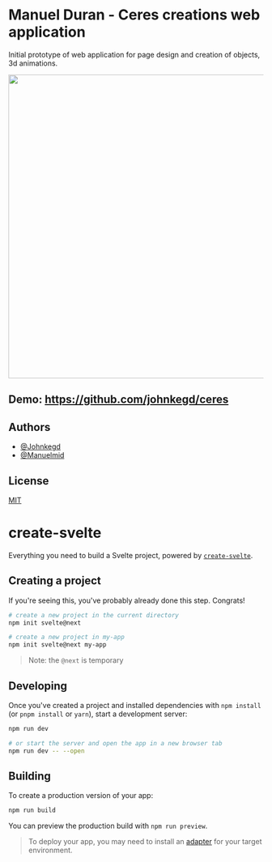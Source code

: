 # Manuel Duran - Ceres creations web application

Initial prototype of web application for page design and creation of objects, 3d animations.

<a href="https://www.github.com/johnkegd/ceres" target="_blank"><img src="https://media.giphy.com/media/T8LLTqZTd8NaPLctMs/giphy.gif" height="600px" width="10000px"/></a>


## Demo: https://github.com/johnkegd/ceres


## Authors

- [@Johnkegd](https://www.github.com/johnkegd)
- [@Manuelmid](https://www.github.com/manuelmid)


## License

[MIT](https://choosealicense.com/licenses/mit/)


# create-svelte

Everything you need to build a Svelte project, powered by [`create-svelte`](https://github.com/sveltejs/kit/tree/master/packages/create-svelte).

## Creating a project

If you're seeing this, you've probably already done this step. Congrats!

```bash
# create a new project in the current directory
npm init svelte@next

# create a new project in my-app
npm init svelte@next my-app
```

> Note: the `@next` is temporary

## Developing

Once you've created a project and installed dependencies with `npm install` (or `pnpm install` or `yarn`), start a development server:

```bash
npm run dev

# or start the server and open the app in a new browser tab
npm run dev -- --open
```

## Building

To create a production version of your app:

```bash
npm run build
```

You can preview the production build with `npm run preview`.

> To deploy your app, you may need to install an [adapter](https://kit.svelte.dev/docs/adapters) for your target environment.
